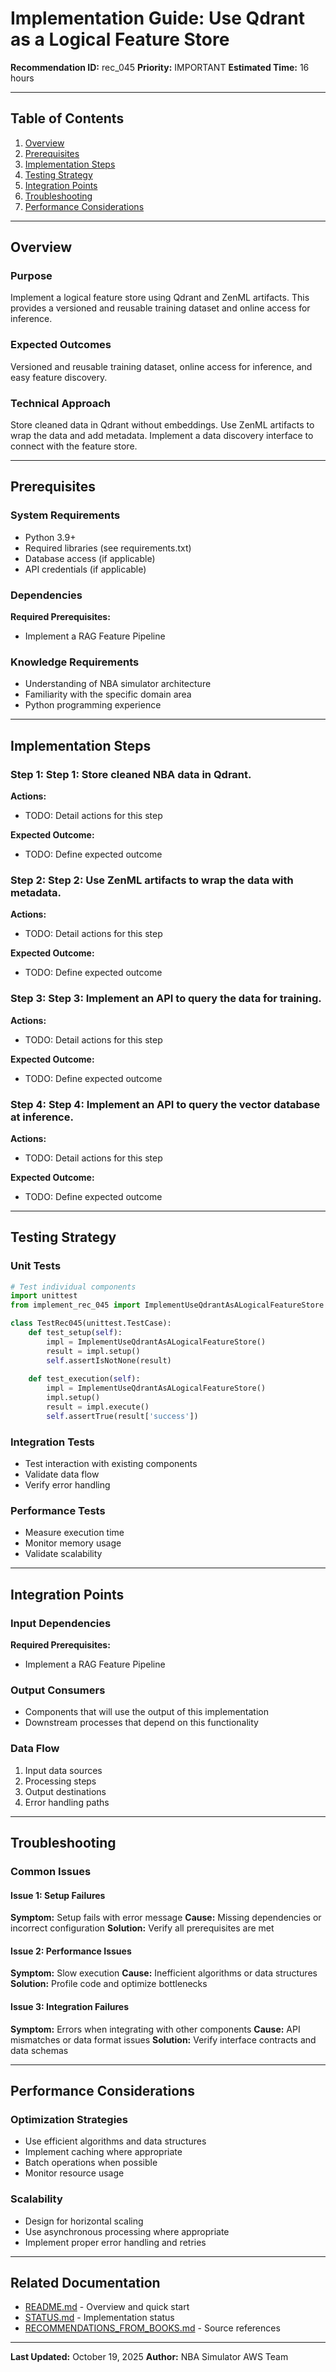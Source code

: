 # Implementation Guide: Use Qdrant as a Logical Feature Store

**Recommendation ID:** rec_045
**Priority:** IMPORTANT
**Estimated Time:** 16 hours

---

## Table of Contents

1. [Overview](#overview)
2. [Prerequisites](#prerequisites)
3. [Implementation Steps](#implementation-steps)
4. [Testing Strategy](#testing-strategy)
5. [Integration Points](#integration-points)
6. [Troubleshooting](#troubleshooting)
7. [Performance Considerations](#performance-considerations)

---

## Overview

### Purpose

Implement a logical feature store using Qdrant and ZenML artifacts. This provides a versioned and reusable training dataset and online access for inference.

### Expected Outcomes

Versioned and reusable training dataset, online access for inference, and easy feature discovery.

### Technical Approach

Store cleaned data in Qdrant without embeddings. Use ZenML artifacts to wrap the data and add metadata. Implement a data discovery interface to connect with the feature store.

---

## Prerequisites

### System Requirements

- Python 3.9+
- Required libraries (see requirements.txt)
- Database access (if applicable)
- API credentials (if applicable)

### Dependencies

**Required Prerequisites:**

- Implement a RAG Feature Pipeline


### Knowledge Requirements

- Understanding of NBA simulator architecture
- Familiarity with the specific domain area
- Python programming experience

---

## Implementation Steps

### Step 1: Step 1: Store cleaned NBA data in Qdrant.

**Actions:**
- TODO: Detail actions for this step

**Expected Outcome:**
- TODO: Define expected outcome

### Step 2: Step 2: Use ZenML artifacts to wrap the data with metadata.

**Actions:**
- TODO: Detail actions for this step

**Expected Outcome:**
- TODO: Define expected outcome

### Step 3: Step 3: Implement an API to query the data for training.

**Actions:**
- TODO: Detail actions for this step

**Expected Outcome:**
- TODO: Define expected outcome

### Step 4: Step 4: Implement an API to query the vector database at inference.

**Actions:**
- TODO: Detail actions for this step

**Expected Outcome:**
- TODO: Define expected outcome



---

## Testing Strategy

### Unit Tests

```python
# Test individual components
import unittest
from implement_rec_045 import ImplementUseQdrantAsALogicalFeatureStore

class TestRec045(unittest.TestCase):
    def test_setup(self):
        impl = ImplementUseQdrantAsALogicalFeatureStore()
        result = impl.setup()
        self.assertIsNotNone(result)
    
    def test_execution(self):
        impl = ImplementUseQdrantAsALogicalFeatureStore()
        impl.setup()
        result = impl.execute()
        self.assertTrue(result['success'])
```

### Integration Tests

- Test interaction with existing components
- Validate data flow
- Verify error handling

### Performance Tests

- Measure execution time
- Monitor memory usage
- Validate scalability

---

## Integration Points

### Input Dependencies

**Required Prerequisites:**

- Implement a RAG Feature Pipeline


### Output Consumers

- Components that will use the output of this implementation
- Downstream processes that depend on this functionality

### Data Flow

1. Input data sources
2. Processing steps
3. Output destinations
4. Error handling paths

---

## Troubleshooting

### Common Issues

#### Issue 1: Setup Failures

**Symptom:** Setup fails with error message
**Cause:** Missing dependencies or incorrect configuration
**Solution:** Verify all prerequisites are met

#### Issue 2: Performance Issues

**Symptom:** Slow execution
**Cause:** Inefficient algorithms or data structures
**Solution:** Profile code and optimize bottlenecks

#### Issue 3: Integration Failures

**Symptom:** Errors when integrating with other components
**Cause:** API mismatches or data format issues
**Solution:** Verify interface contracts and data schemas

---

## Performance Considerations

### Optimization Strategies

- Use efficient algorithms and data structures
- Implement caching where appropriate
- Batch operations when possible
- Monitor resource usage

### Scalability

- Design for horizontal scaling
- Use asynchronous processing where appropriate
- Implement proper error handling and retries

---

## Related Documentation

- [README.md](README.md) - Overview and quick start
- [STATUS.md](STATUS.md) - Implementation status
- [RECOMMENDATIONS_FROM_BOOKS.md](RECOMMENDATIONS_FROM_BOOKS.md) - Source references

---

**Last Updated:** October 19, 2025
**Author:** NBA Simulator AWS Team
